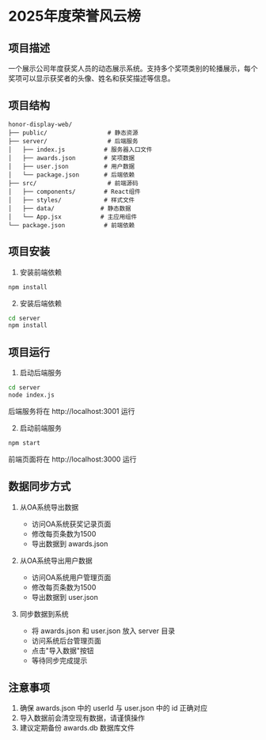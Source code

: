# 2025年度荣誉风云榜

## 项目描述
一个展示公司年度获奖人员的动态展示系统。支持多个奖项类别的轮播展示，每个奖项可以显示获奖者的头像、姓名和获奖描述等信息。

## 项目结构
```
honor-display-web/
├── public/                 # 静态资源
├── server/                 # 后端服务
│   ├── index.js           # 服务器入口文件
│   ├── awards.json        # 奖项数据
│   ├── user.json          # 用户数据
│   └── package.json       # 后端依赖
├── src/                    # 前端源码
│   ├── components/        # React组件
│   ├── styles/            # 样式文件
│   ├── data/             # 静态数据
│   └── App.jsx           # 主应用组件
└── package.json           # 前端依赖
```

## 项目安装
1. 安装前端依赖
```bash
npm install
```

2. 安装后端依赖
```bash
cd server
npm install
```

## 项目运行
1. 启动后端服务
```bash
cd server
node index.js
```
后端服务将在 http://localhost:3001 运行

2. 启动前端服务
```bash
npm start
```
前端页面将在 http://localhost:3000 运行

## 数据同步方式
1. 从OA系统导出数据
   - 访问OA系统获奖记录页面
   - 修改每页条数为1500
   - 导出数据到 awards.json

2. 从OA系统导出用户数据
   - 访问OA系统用户管理页面
   - 修改每页条数为1500
   - 导出数据到 user.json

3. 同步数据到系统
   - 将 awards.json 和 user.json 放入 server 目录
   - 访问系统后台管理页面
   - 点击"导入数据"按钮
   - 等待同步完成提示

## 注意事项
1. 确保 awards.json 中的 userId 与 user.json 中的 id 正确对应
2. 导入数据前会清空现有数据，请谨慎操作
3. 建议定期备份 awards.db 数据库文件